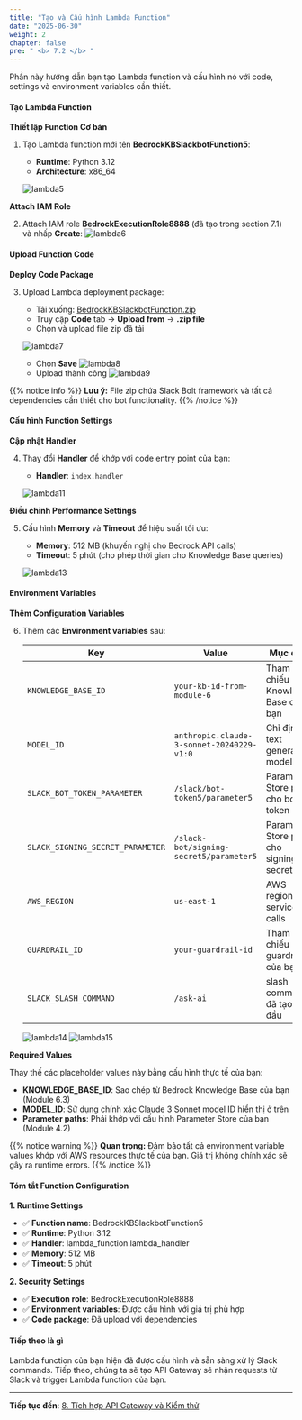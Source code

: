 ```yaml
---
title: "Tạo và Cấu hình Lambda Function"
date: "2025-06-30"
weight: 2
chapter: false
pre: " <b> 7.2 </b> "
---
```


Phần này hướng dẫn bạn tạo Lambda function và cấu hình nó với code, settings và environment variables cần thiết.

#### Tạo Lambda Function

**Thiết lập Function Cơ bản**

1. Tạo Lambda function mới tên **BedrockKBSlackbotFunction5**:

   - **Runtime**: Python 3.12
   - **Architecture**: x86_64

   ![lambda5](/images/7-lambda_implementation/7.2-config_code/lambda5.png?width=90pc)

**Attach IAM Role**

2. Attach IAM role **BedrockExecutionRole8888** (đã tạo trong section 7.1) và nhấp **Create**:
   ![lambda6](/images/7-lambda_implementation/7.2-config_code/lambda6-.png?width=90pc)

#### Upload Function Code

**Deploy Code Package**

3. Upload Lambda deployment package:

   - Tải xuống: [BedrockKBSlackbotFunction.zip](https://github.com/honganh29122002/lambda_code_zip)
   - Truy cập **Code** tab → **Upload from** → **.zip file**
   - Chọn và upload file zip đã tải

   ![lambda7](/images/7-lambda_implementation/7.2-config_code/lambda7-.png?width=90pc)

   - Chọn **Save**
     ![lambda8](/images/7-lambda_implementation/7.2-config_code/lambda8.png?width=90pc)
   - Upload thành công
     ![lambda9](/images/7-lambda_implementation/7.2-config_code/lambda9-.png?width=90pc)

{{% notice info %}}
**Lưu ý:** File zip chứa Slack Bolt framework và tất cả dependencies cần thiết cho bot functionality.
{{% /notice %}}

#### Cấu hình Function Settings

**Cập nhật Handler**

4. Thay đổi **Handler** để khớp với code entry point của bạn:

   - **Handler**: `index.handler`

   ![lambda11](/images/7-lambda_implementation/7.2-config_code/lambda11-.png?width=90pc)

**Điều chỉnh Performance Settings**

5. Cấu hình **Memory** và **Timeout** để hiệu suất tối ưu:

   - **Memory**: 512 MB (khuyến nghị cho Bedrock API calls)
   - **Timeout**: 5 phút (cho phép thời gian cho Knowledge Base queries)

   ![lambda13](/images/7-lambda_implementation/7.2-config_code/lambda13-.png?width=90pc)

#### Environment Variables

**Thêm Configuration Variables**

6. Thêm các **Environment variables** sau:

   | Key                              | Value                                     | Mục đích                                |
   | -------------------------------- | ----------------------------------------- | --------------------------------------- |
   | `KNOWLEDGE_BASE_ID`              | `your-kb-id-from-module-6`                | Tham chiếu Knowledge Base của bạn       |
   | `MODEL_ID`                       | `anthropic.claude-3-sonnet-20240229-v1:0` | Chỉ định text generation model          |
   | `SLACK_BOT_TOKEN_PARAMETER`      | `/slack/bot-token5/parameter5`            | Parameter Store path cho bot token      |
   | `SLACK_SIGNING_SECRET_PARAMETER` | `/slack-bot/signing-secret5/parameter5`   | Parameter Store path cho signing secret |
   | `AWS_REGION`                     | `us-east-1`                               | AWS region cho service calls            |
   | `GUARDRAIL_ID`                   | `your-guardrail-id `                      | Tham chiếu guardrail của bạn            |
   | `SLACK_SLASH_COMMAND`            | `/ask-ai`                                 | slash command đã tạo lúc đầu            |

   ![lambda14](/images/7-lambda_implementation/7.2-config_code/lambda14-.png?width=90pc)
   ![lambda15](/images/7-lambda_implementation/7.2-config_code/lambda15-.png?width=90pc)

**Required Values**

Thay thế các placeholder values này bằng cấu hình thực tế của bạn:

- **KNOWLEDGE_BASE_ID**: Sao chép từ Bedrock Knowledge Base của bạn (Module 6.3)
- **MODEL_ID**: Sử dụng chính xác Claude 3 Sonnet model ID hiển thị ở trên
- **Parameter paths**: Phải khớp với cấu hình Parameter Store của bạn (Module 4.2)

{{% notice warning %}}
**Quan trọng:** Đảm bảo tất cả environment variable values khớp với AWS resources thực tế của bạn. Giá trị không chính xác sẽ gây ra runtime errors.
{{% /notice %}}

#### Tóm tắt Function Configuration

**1. Runtime Settings**

- ✅ **Function name**: BedrockKBSlackbotFunction5
- ✅ **Runtime**: Python 3.12
- ✅ **Handler**: lambda_function.lambda_handler
- ✅ **Memory**: 512 MB
- ✅ **Timeout**: 5 phút

**2. Security Settings**

- ✅ **Execution role**: BedrockExecutionRole8888
- ✅ **Environment variables**: Được cấu hình với giá trị phù hợp
- ✅ **Code package**: Đã upload với dependencies

#### Tiếp theo là gì

Lambda function của bạn hiện đã được cấu hình và sẵn sàng xử lý Slack commands. Tiếp theo, chúng ta sẽ tạo API Gateway sẽ nhận requests từ Slack và trigger Lambda function của bạn.

---

**Tiếp tục đến**: [8. Tích hợp API Gateway và Kiểm thử](../../8-api_gateway/)
